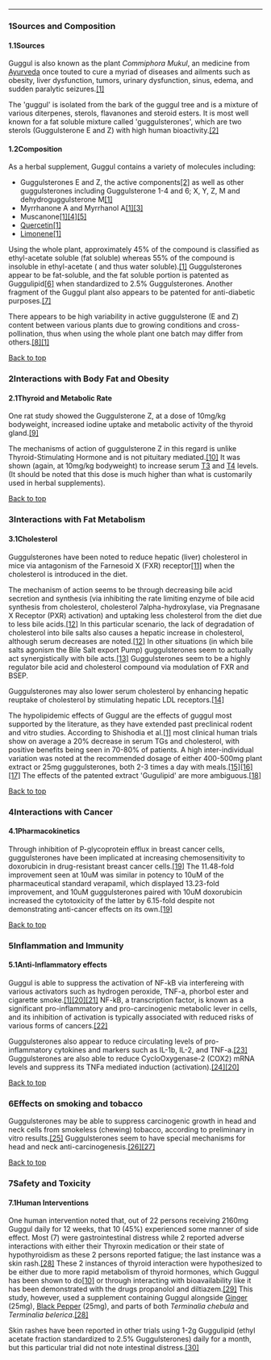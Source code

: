 





---


### 1Sources and Composition

#### 1.1Sources


Guggul is also known as the plant *Commiphora Mukul*, an medicine from [Ayurveda](/supplements/ayurveda/) once touted to cure a myriad of diseases and ailments such as obesity, liver dysfunction, tumors, urinary dysfunction, sinus, edema, and sudden paralytic seizures.[[1]](#ref1)


The 'guggul' is isolated from the bark of the guggul tree and is a mixture of various diterpenes, sterols, flavanones and steroid esters. It is most well known for a fat soluble mixture called 'guggulsterones', which are two sterols (Guggulsterone E and Z) with high human bioactivity.[[2]](#ref2) 


#### 1.2Composition


As a herbal supplement, Guggul contains a variety of molecules including:


* Guggulsterones E and Z, the active components[[2]](#ref2) as well as other guggulsterones including Guggulsterone 1-4 and 6; X, Y, Z, M and dehydroguggulsterone M[[1]](#ref1)
* Myrrhanone A and Myrrhanol A[[1]](#ref1)[[3]](#ref3)
* Muscanone[[1]](#ref1)[[4]](#ref4)[[5]](#ref5)
* [Quercetin](/supplements/quercetin/)[[1]](#ref1)
* [Limonene](/supplements/limonene/)[[1]](#ref1)

Using the whole plant, approximately 45% of the compound is classified as ethyl-acetate soluble (fat soluble) whereas 55% of the compound is insoluble in ethyl-acetate ( and thus water soluble).[[1]](#ref1) Guggulsterones appear to be fat-soluble, and the fat soluble portion is patented as Guggulipid[[6]](#ref6) when standardized to 2.5% Guggulsterones. Another fragment of the Guggul plant also appears to be patented for anti-diabetic purposes.[[7]](#ref7)


There appears to be high variability in active guggulsterone (E and Z) content between various plants due to growing conditions and cross-pollination, thus when using the whole plant one batch may differ from others.[[8]](#ref8)[[1]](#ref1)


[Back to top](#c-sources-and-composition)
### 2Interactions with Body Fat and Obesity

#### 2.1Thyroid and Metabolic Rate


One rat study showed the Guggulsterone Z, at a dose of 10mg/kg bodyweight, increased iodine uptake and metabolic activity of the thyroid gland.[[9]](#ref9)


The mechanisms of action of guggulsterone Z in this regard is unlike Thyroid-Stimulating Hormone and is not pituitary mediated.[[10]](#ref10) It was shown (again, at 10mg/kg bodyweight) to increase serum [T3](/supplements/t3/) and [T4](/topics/serum-t4/) levels. (It should be noted that this dose is much higher than what is customarily used in herbal supplements).


[Back to top](#c-interactions-with-body-fat-and-obesity)
### 3Interactions with Fat Metabolism

#### 3.1Cholesterol


Guggulsterones have been noted to reduce hepatic (liver) cholesterol in mice via antagonism of the Farnesoid X (FXR) receptor[[11]](#ref11) when the cholesterol is introduced in the diet. 


The mechanism of action seems to be through decreasing bile acid secretion and synthesis (via inhibiting the rate limiting enzyme of bile acid synthesis from cholesterol, cholesterol 7alpha-hydroxylase, via Pregnasane X Receptor (PXR) activation) and uptaking less cholesterol from the diet due to less bile acids.[[12]](#ref12) In this particular scenario, the lack of degradation of cholesterol into bile salts also causes a hepatic increase in cholesterol, although serum decreases are noted.[[12]](#ref12) In other situations (in which bile salts agonism the Bile Salt export Pump) guggulsterones seem to actually act synergistically with bile acts.[[13]](#ref13) Guggulsterones seem to be a highly regulator bile acid and cholesterol compound via modulation of FXR and BSEP.


Guggulsterones may also lower serum cholesterol by enhancing hepatic reuptake of cholesterol by stimulating hepatic LDL receptors.[[14]](#ref14)


The hypolipidemic effects of Guggul are the effects of guggul most supported by the literature, as they have extended past preclinical rodent and vitro studies. According to Shishodia et al.[[1]](#ref1) most clinical human trials show on average a 20% decrease in serum TGs and cholesterol, with positive benefits being seen in 70-80% of patients. A high inter-individual variation was noted at the recommended dosage of either 400-500mg plant extract or 25mg guggulsterones, both 2-3 times a day with meals.[[15]](#ref15)[[16]](#ref16)[[17]](#ref17) The effects of the patented extract 'Gugulipid' are more ambiguous.[[18]](#ref18)


[Back to top](#c-interactions-with-fat-metabolism)
### 4Interactions with Cancer

#### 4.1Pharmacokinetics


Through inhibition of P-glycoprotein efflux in breast cancer cells, guggulsterones have been implicated at increasing chemosensitivity to doxorubicin in drug-resistant breast cancer cells.[[19]](#ref19) The 11.48-fold improvement seen at 10uM was similar in potency to 10uM of the pharmaceutical standard verapamil, which displayed 13.23-fold improvement, and 10uM guggulsterones paired with 10uM doxorubicin increased the cytotoxicity of the latter by 6.15-fold despite not demonstrating anti-cancer effects on its own.[[19]](#ref19)


[Back to top](#c-interactions-with-cancer)
### 5Inflammation and Immunity

#### 5.1Anti-Inflammatory effects


Guggul is able to suppress the activation of NF-kB via interfereing with various activators such as hydrogen peroxide, TNF-a, phorbol ester and cigarette smoke.[[1]](#ref1)[[20]](#ref20)[[21]](#ref21) NF-kB, a transcription factor, is known as a significant pro-inflammatory and pro-carcinogenic metabolic lever in cells, and its inhibition of activation is typically associated with reduced risks of various forms of cancers.[[22]](#ref22)


Guggulsterones also appear to reduce circulating levels of pro-inflammatory cytokines and markers such as IL-1b, IL-2, and TNF-a.[[23]](#ref23) Guggulsterones are also able to reduce CycloOxygenase-2 (COX2) mRNA levels and suppress its TNFa mediated induction (activation).[[24]](#ref24)[[20]](#ref20)


[Back to top](#c-inflammation-and-immunity)
### 6Effects on smoking and tobacco

Guggulsterones may be able to suppress carcinogenic growth in head and neck cells from smokeless (chewing) tobacco, according to preliminary in vitro results.[[25]](#ref25) Guggulsterones seem to have special mechanisms for head and neck anti-carcinogenesis.[[26]](#ref26)[[27]](#ref27)


[Back to top](#c-effects-on-smoking-and-tobacco)
### 7Safety and Toxicity

#### 7.1Human Interventions


One human intervention noted that, out of 22 persons receiving 2160mg Guggul daily for 12 weeks, that 10 (45%) experienced some manner of side effect. Most (7) were gastrointestinal distress while 2 reported adverse interactions with either their Thyroxin medication or their state of hypothyroidism as these 2 persons reported fatigue; the last instance was a skin rash.[[28]](#ref28) These 2 instances of thyroid interaction were hypothesized to be either due to more rapid metabolism of thyroid hormones, which Guggul has been shown to do[[10]](#ref10) or through interacting with bioavailability like it has been demonstrated with the drugs propanolol and diltiazem.[[29]](#ref29) This study, however, used a supplement containing Guggul alongside [Ginger](/supplements/ginger/) (25mg), [Black Pepper](/supplements/black-pepper/) (25mg), and parts of both *Terminalia chebula* and *Terminalia belerica*.[[28]](#ref28)


Skin rashes have been reported in other trials using 1-2g Guggulipid (ethyl acetate fraction standardized to 2.5% Guggulsterones) daily for a month, but this particular trial did not note intestinal distress.[[30]](#ref30)

 


